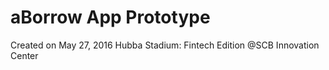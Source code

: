 aBorrow App Prototype
=====================
Created on May 27, 2016
Hubba Stadium: Fintech Edition
@SCB Innovation Center